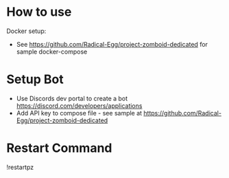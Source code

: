 # How to use

Docker setup:
	
* See https://github.com/Radical-Egg/project-zomboid-dedicated for sample docker-compose


# Setup Bot

* Use Discords dev portal to create a bot https://discord.com/developers/applications
* Add API key to compose file - see sample at https://github.com/Radical-Egg/project-zomboid-dedicated

# Restart Command

!restartpz
